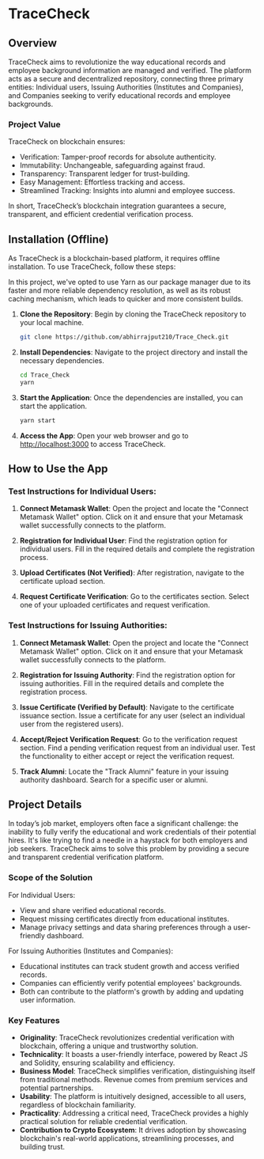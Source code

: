 # TraceCheck

## Overview

TraceCheck aims to revolutionize the way educational records and employee background information are managed and verified. The platform acts as a secure and decentralized repository, connecting three primary entities: Individual users, Issuing Authorities (Institutes and Companies), and Companies seeking to verify educational records and employee backgrounds.

### Project Value

TraceCheck on blockchain ensures:

- Verification: Tamper-proof records for absolute authenticity.
- Immutability: Unchangeable, safeguarding against fraud.
- Transparency: Transparent ledger for trust-building.
- Easy Management: Effortless tracking and access.
- Streamlined Tracking: Insights into alumni and employee success.

In short, TraceCheck’s blockchain integration guarantees a secure, transparent, and efficient credential verification process.

## Installation (Offline)

As TraceCheck is a blockchain-based platform, it requires offline installation. To use TraceCheck, follow these steps:

In this project, we've opted to use Yarn as our package manager due to its faster and more reliable dependency resolution, as well as its robust caching mechanism, which leads to quicker and more consistent builds.

1. **Clone the Repository**: Begin by cloning the TraceCheck repository to your local machine.

   ```bash
   git clone https://github.com/abhirrajput210/Trace_Check.git
   ```

2. **Install Dependencies**: Navigate to the project directory and install the necessary dependencies.

   ```bash
   cd Trace_Check
   yarn
   ```

3. **Start the Application**: Once the dependencies are installed, you can start the application.

   ```bash
   yarn start
   ```

4. **Access the App**: Open your web browser and go to [http://localhost:3000](http://localhost:3000) to access TraceCheck.

## How to Use the App

### Test Instructions for Individual Users:

1. **Connect Metamask Wallet**: Open the project and locate the "Connect Metamask Wallet" option. Click on it and ensure that your Metamask wallet successfully connects to the platform.

2. **Registration for Individual User**: Find the registration option for individual users. Fill in the required details and complete the registration process.

3. **Upload Certificates (Not Verified)**: After registration, navigate to the certificate upload section.

4. **Request Certificate Verification**: Go to the certificates section. Select one of your uploaded certificates and request verification.

### Test Instructions for Issuing Authorities:

1. **Connect Metamask Wallet**: Open the project and locate the "Connect Metamask Wallet" option. Click on it and ensure that your Metamask wallet successfully connects to the platform.

2. **Registration for Issuing Authority**: Find the registration option for issuing authorities. Fill in the required details and complete the registration process.

3. **Issue Certificate (Verified by Default)**: Navigate to the certificate issuance section. Issue a certificate for any user (select an individual user from the registered users).

4. **Accept/Reject Verification Request**: Go to the verification request section. Find a pending verification request from an individual user. Test the functionality to either accept or reject the verification request.

5. **Track Alumni**: Locate the "Track Alumni" feature in your issuing authority dashboard. Search for a specific user or alumni.

## Project Details

In today’s job market, employers often face a significant challenge: the inability to fully verify the educational and work credentials of their potential hires. It's like trying to find a needle in a haystack for both employers and job seekers. TraceCheck aims to solve this problem by providing a secure and transparent credential verification platform.

### Scope of the Solution

For Individual Users:

- View and share verified educational records.
- Request missing certificates directly from educational institutes.
- Manage privacy settings and data sharing preferences through a user-friendly dashboard.

For Issuing Authorities (Institutes and Companies):

- Educational institutes can track student growth and access verified records.
- Companies can efficiently verify potential employees' backgrounds.
- Both can contribute to the platform's growth by adding and updating user information.

### Key Features

- **Originality**: TraceCheck revolutionizes credential verification with blockchain, offering a unique and trustworthy solution.
- **Technicality**: It boasts a user-friendly interface, powered by React JS and Solidity, ensuring scalability and efficiency.
- **Business Model**: TraceCheck simplifies verification, distinguishing itself from traditional methods. Revenue comes from premium services and potential partnerships.
- **Usability**: The platform is intuitively designed, accessible to all users, regardless of blockchain familiarity.
- **Practicality**: Addressing a critical need, TraceCheck provides a highly practical solution for reliable credential verification.
- **Contribution to Crypto Ecosystem**: It drives adoption by showcasing blockchain's real-world applications, streamlining processes, and building trust.
